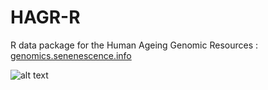 # HAGR-R
R data package for the Human Ageing Genomic Resources : [genomics.senenescence.info](genomics.senenescence.info)

![alt text](https://hagr.ageing-map.org/images/hagr_navlogo.png)

